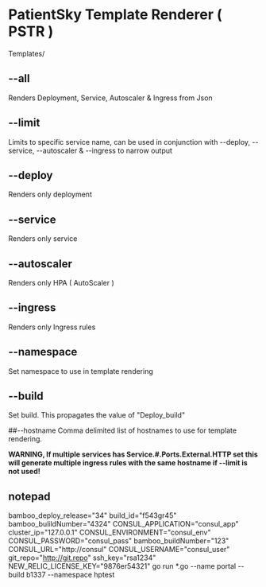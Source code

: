 # PatientSky Template Renderer ( PSTR )

Templates/


## --all <bool>
Renders Deployment, Service, Autoscaler & Ingress from Json

## --limit <string>
Limits to specific service name, can be used in conjunction with --deploy, --service, --autoscaler & --ingress to narrow output

## --deploy <bool>
Renders only deployment

## --service <bool>
Renders only service

## --autoscaler
Renders only HPA ( AutoScaler )

## --ingress
Renders only Ingress rules

## --namespace <string>
Set namespace to use in template rendering

## --build <string>
Set build. This propagates the value of "Deploy_build"

##--hostname <string>
Comma delimited list of hostnames to use for template rendering.

**WARNING, If multiple services has Service.#.Ports.External.HTTP set this will generate multiple ingress rules with the same hostname if --limit is not used!**


## notepad
bamboo_deploy_release="34" build_id="f543gr45" bamboo_bulildNumber="4324" CONSUL_APPLICATION="consul_app" cluster_ip="127.0.0.1" CONSUL_ENVIRONMENT="consul_env" CONSUL_PASSWORD="consul_pass" bamboo_buildNumber="123" CONSUL_URL="http://consul" CONSUL_USERNAME="consul_user" git_repo="http://git.repo" ssh_key="rsa1234" NEW_RELIC_LICENSE_KEY="9876er54321" go run *.go --name portal --build b1337 --namespace hptest

